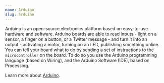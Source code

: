 ```yaml
---
name: Arduino
slug: arduino
---
```


Arduino is an open-source electronics platform based on easy-to-use hardware and software. Arduino boards are able to read inputs - light on a sensor, a finger on a button, or a Twitter message - and turn it into an output - activating a motor, turning on an LED, publishing something online. You can tell your board what to do by sending a set of instructions to the `microcontroller` on the board. To do so you use the Arduino programming language (based on Wiring), and the Arduino Software (IDE), based on Processing.

Learn more about [Arduino](https://www.arduino.cc/).
